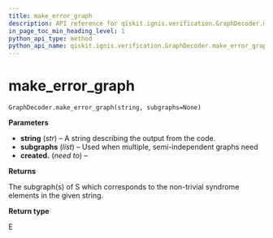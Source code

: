 ```yaml
---
title: make_error_graph
description: API reference for qiskit.ignis.verification.GraphDecoder.make_error_graph
in_page_toc_min_heading_level: 1
python_api_type: method
python_api_name: qiskit.ignis.verification.GraphDecoder.make_error_graph
---
```


# make\_error\_graph

<span id="qiskit.ignis.verification.GraphDecoder.make_error_graph" />

`GraphDecoder.make_error_graph(string, subgraphs=None)`

**Parameters**

*   **string** (*str*) – A string describing the output from the code.
*   **subgraphs** (*list*) – Used when multiple, semi-independent graphs need
*   **created.** (*need to*) –

**Returns**

The subgraph(s) of S which corresponds to the non-trivial syndrome elements in the given string.

**Return type**

E

